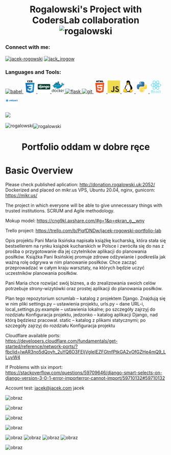 <h1 align="center">Rogalowski's Project with CodersLab collaboration  <img src="https://komarev.com/ghpvc/?username=rogalowski&label=Profile%20views&color=0e75b6&style=flat" alt="rogalowski" /></h1>

<h3 align="left">Connect with me:</h3>
<p align="left">
<a href="https://linkedin.com/in/jacek-rogowski" target="blank"><img align="center" src="https://raw.githubusercontent.com/rahuldkjain/github-profile-readme-generator/master/src/images/icons/Social/linked-in-alt.svg" alt="jacek-rogowski" height="30" width="40" /></a>
<a href="https://instagram.com/jack_jrogow" target="blank"><img align="center" src="https://raw.githubusercontent.com/rahuldkjain/github-profile-readme-generator/master/src/images/icons/Social/instagram.svg" alt="jack_jrogow" height="30" width="40" /></a>
</p>

<h3 align="left">Languages and Tools:</h3>
<p align="left"> <a href="https://babeljs.io/" target="_blank" rel="noreferrer"> <img src="https://www.vectorlogo.zone/logos/babeljs/babeljs-icon.svg" alt="babel" width="40" height="40"/> </a> <a href="https://www.w3schools.com/css/" target="_blank" rel="noreferrer"> <img src="https://raw.githubusercontent.com/devicons/devicon/master/icons/css3/css3-original-wordmark.svg" alt="css3" width="40" height="40"/> </a> <a href="https://www.djangoproject.com/" target="_blank" rel="noreferrer"> <img src="https://raw.githubusercontent.com/devicons/devicon/master/icons/django/django-original.svg" alt="django" width="40" height="40"/> </a> <a href="https://www.docker.com/" target="_blank" rel="noreferrer"> <img src="https://raw.githubusercontent.com/devicons/devicon/master/icons/docker/docker-original-wordmark.svg" alt="docker" width="40" height="40"/> </a> <a href="https://flask.palletsprojects.com/" target="_blank" rel="noreferrer"> <img src="https://www.vectorlogo.zone/logos/pocoo_flask/pocoo_flask-icon.svg" alt="flask" width="40" height="40"/> </a> <a href="https://git-scm.com/" target="_blank" rel="noreferrer"> <img src="https://www.vectorlogo.zone/logos/git-scm/git-scm-icon.svg" alt="git" width="40" height="40"/> </a> <a href="https://www.w3.org/html/" target="_blank" rel="noreferrer"> <img src="https://raw.githubusercontent.com/devicons/devicon/master/icons/html5/html5-original-wordmark.svg" alt="html5" width="40" height="40"/> </a> <a href="https://developer.mozilla.org/en-US/docs/Web/JavaScript" target="_blank" rel="noreferrer"> <img src="https://raw.githubusercontent.com/devicons/devicon/master/icons/javascript/javascript-original.svg" alt="javascript" width="40" height="40"/> </a> <a href="https://www.linux.org/" target="_blank" rel="noreferrer"> <img src="https://raw.githubusercontent.com/devicons/devicon/master/icons/linux/linux-original.svg" alt="linux" width="40" height="40"/> </a> <a href="https://www.python.org" target="_blank" rel="noreferrer"> <img src="https://raw.githubusercontent.com/devicons/devicon/master/icons/python/python-original.svg" alt="python" width="40" height="40"/> </a> <a href="https://reactjs.org/" target="_blank" rel="noreferrer"> <img src="https://raw.githubusercontent.com/devicons/devicon/master/icons/react/react-original-wordmark.svg" alt="react" width="40" height="40"/> </a> <a href="https://webpack.js.org" target="_blank" rel="noreferrer"> <img src="https://raw.githubusercontent.com/devicons/devicon/d00d0969292a6569d45b06d3f350f463a0107b0d/icons/webpack/webpack-original-wordmark.svg" alt="webpack" width="40" height="40"/> </a> </p>

![](http://github-profile-summary-cards.vercel.app/api/cards/profile-details?username=rogalowski&theme=solarized)

<p>  <img align="center" src="https://github-readme-stats.vercel.app/api?username=rogalowski&show_icons=true&locale=en" alt="rogalowski" /> &nbsp; <img align="left" src="https://github-readme-stats.vercel.app/api/top-langs?username=rogalowski&show_icons=true&locale=en&layout=compact" alt="rogalowski" /> </p>

<h1 align="center"> Portfolio oddam w dobre ręce </h1>

# Basic Overview

Please check published aplication: http://donation.rogalowski.uk:2052/
Dockerized and placed on mikr.us VPS, Ubuntu 20.04, nginx, gunicorn: https://mikr.us/

The project in which everyone will be able to give unnecessary things with trusted institutions. SCRUM and Agile methodology.

Mokup model:
https://cng9kl.axshare.com/#g=1&p=ekran_g__wny

Trello project:
https://trello.com/b/PjqfDNDw/jacek-rogowski-portfolio-lab

Opis projektu
Pani Maria Iksińska napisała książkę kucharską, która stała się bestsellerem na rynku książek kucharskich w Polsce i zwróciła się do nas z prośba o przygotowanie dla jej czytelników aplikacji do planowania posiłków. Książka Pani Iksińskiej promuje zdrowe odżywianie i podkreśla jak ważną rolę odgrywa w nim planowanie posiłków. Chce zacząć przeprowadzać w całym kraju warsztaty, na których będzie uczyć uczestników planowania posiłków.

Pani Maria chce rozwijać swój biznes, a do zrealizowania swoich celów potrzebuje strony-wizytówki oraz prostej aplikacji do planowania posiłków.

Plan tego repozytorium
scrumlab – katalog z projektem Django. Znajdują się w nim pliki
settings.py – ustawienia projektu,
urls.py – dane URL-i,
local_settings.py.example – ustawienia lokalne; po szczegóły zajrzyj do rozdziału Konfiguracja projektu,
jedzonko – katalog aplikacji Django, nad którą będziesz pracował.
static – katalog z plikami statycznymi; po szczegóły zajrzyj do rozdziału Konfiguracja projektu

Cloudflare available ports:
https://developers.cloudflare.com/fundamentals/get-started/reference/network-ports/?fbclid=IwAR3no5dQoyh_2uYQ6O3FEljVgleIEZFGtnfPtkGA2vOfGZHe4mQ9_LLuyW4

If Problems with six import:
https://stackoverflow.com/questions/59709646/django-smart-selects-on-django-version-3-0-1-error-importerror-cannot-import/59710132#59710132

Account test:
jacek@jacek.com jacek

![obraz](https://user-images.githubusercontent.com/68423391/183245969-31c59756-062a-4048-994b-2dadc841d839.png)

![obraz](https://user-images.githubusercontent.com/68423391/183245990-409ca2d0-5629-4032-b31f-e3f5254185e9.png)

![obraz](https://user-images.githubusercontent.com/68423391/183246007-f4bbe17e-675f-4f17-9713-df40858a6aa2.png)

![obraz](https://user-images.githubusercontent.com/68423391/183246019-0808506f-c1cc-4e2f-802c-3338ee57faeb.png)

![obraz](https://user-images.githubusercontent.com/68423391/183246232-683e7ce9-0f20-4452-a3c8-6f8ae159dee2.png)
![obraz](https://user-images.githubusercontent.com/68423391/183246253-a326c875-5834-4a74-9004-c3bba09ceb80.png)
![obraz](https://user-images.githubusercontent.com/68423391/183246262-b4340873-8519-4fc7-9959-2efd4e624fb9.png)
![obraz](https://user-images.githubusercontent.com/68423391/183246278-bac9ba99-8755-4ef7-8477-39694253d9fd.png)

![obraz](https://user-images.githubusercontent.com/68423391/183246055-1960a34e-286b-4df6-beb5-c815ebf62e8f.png)
